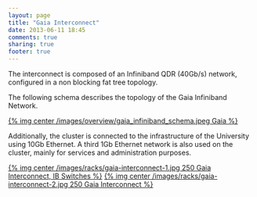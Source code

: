 ```yaml
---
layout: page
title: "Gaia Interconnect"
date: 2013-06-11 18:45
comments: true
sharing: true
footer: true
---
```


The interconnect is composed of an Infiniband QDR (40Gb/s) network, configured in a non blocking fat tree topology.
  
The following schema describes the topology of the Gaia Infiniband Network.
  
[{% img center /images/overview/gaia_infiniband_schema.jpeg Gaia %}](/images/overview/gaia_infiniband_schema.jpeg)
  
Additionally, the cluster is connected to the infrastructure of the University using 10Gb Ethernet.
A third 1Gb Ethernet network is also used on the cluster, mainly for services and administration purposes.
  
  
[{% img center /images/racks/gaia-interconnect-1.jpg 250 Gaia Interconnect, IB Switches %}](/images/racks/gaia-interconnect-1.jpg)
[{% img center /images/racks/gaia-interconnect-2.jpg 250 Gaia Interconnect %}](/images/racks/gaia-interconnect-2.jpg)
